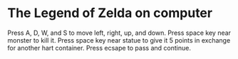 # The Legend of Zelda on computer

Press A, D, W, and S to move left, right, up, and down.
Press space key near monster to kill it.
Press space key near statue to give it 5 points in exchange for another hart container.
Press ecsape to pass and continue.
